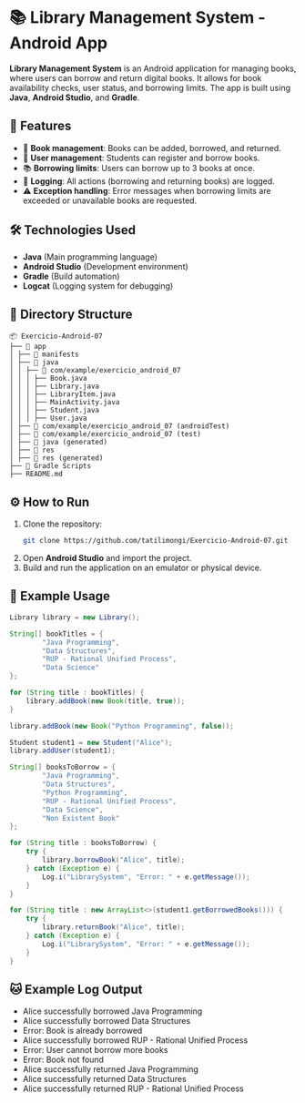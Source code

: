 # 📚 Library Management System - Android App

**Library Management System** is an Android application for managing books, where users can borrow and return digital books. It allows for book availability checks, user status, and borrowing limits. The app is built using **Java**, **Android Studio**, and **Gradle**.

## 🚀 Features

- 📖 **Book management**: Books can be added, borrowed, and returned.
- 👤 **User management**: Students can register and borrow books.
- 📚 **Borrowing limits**: Users can borrow up to 3 books at once.
- 🔄 **Logging**: All actions (borrowing and returning books) are logged.
- ⚠️ **Exception handling**: Error messages when borrowing limits are exceeded or unavailable books are requested.

## 🛠️ Technologies Used

- **Java** (Main programming language)
- **Android Studio** (Development environment)
- **Gradle** (Build automation)
- **Logcat** (Logging system for debugging)

## 📂 Directory Structure

```
📦 Exercicio-Android-07
├── 📁 app
│ ├── 📁 manifests
│ ├── 📁 java
│ │ ├── 📁 com/example/exercicio_android_07
│ │ │ ├── Book.java
│ │ │ ├── Library.java
│ │ │ ├── LibraryItem.java
│ │ │ ├── MainActivity.java
│ │ │ ├── Student.java
│ │ │ ├── User.java
│ ├── 📁 com/example/exercicio_android_07 (androidTest)
│ ├── 📁 com/example/exercicio_android_07 (test)
│ ├── 📁 java (generated)
│ ├── 📁 res
│ ├── 📁 res (generated)
├── 📁 Gradle Scripts
├── README.md
``` 

## ⚙️ How to Run
1. Clone the repository:
   ```bash
   git clone https://github.com/tatilimongi/Exercicio-Android-07.git
   ```
2. Open **Android Studio** and import the project.
3. Build and run the application on an emulator or physical device.

## 📝 Example Usage
```java
Library library = new Library();

String[] bookTitles = {
        "Java Programming",
        "Data Structures",
        "RUP - Rational Unified Process",
        "Data Science"
};

for (String title : bookTitles) {
    library.addBook(new Book(title, true));
}

library.addBook(new Book("Python Programming", false));

Student student1 = new Student("Alice");
library.addUser(student1);

String[] booksToBorrow = {
        "Java Programming",
        "Data Structures",
        "Python Programming",
        "RUP - Rational Unified Process",
        "Data Science",
        "Non Existent Book"
};

for (String title : booksToBorrow) {
    try {
        library.borrowBook("Alice", title);
    } catch (Exception e) {
        Log.i("LibrarySystem", "Error: " + e.getMessage());
    }
}

for (String title : new ArrayList<>(student1.getBorrowedBooks())) {
    try {
        library.returnBook("Alice", title);
    } catch (Exception e) {
        Log.i("LibrarySystem", "Error: " + e.getMessage());
    }
}
```

## 🐱 Example Log Output

- Alice successfully borrowed Java Programming
- Alice successfully borrowed Data Structures
- Error: Book is already borrowed
- Alice successfully borrowed RUP - Rational Unified Process
- Error: User cannot borrow more books
- Error: Book not found
- Alice successfully returned Java Programming
- Alice successfully returned Data Structures
- Alice successfully returned RUP - Rational Unified Process
